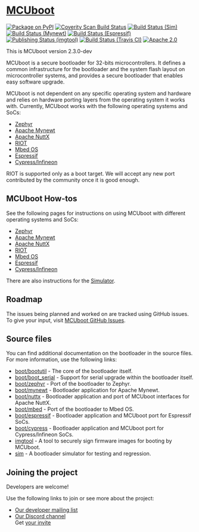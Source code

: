 # [MCUboot](http://mcuboot.com/)

[![Package on PyPI](https://img.shields.io/pypi/v/imgtool.svg)][pypi]
[![Coverity Scan Build Status](https://scan.coverity.com/projects/12307/badge.svg)][coverity]
[![Build Status (Sim)](https://github.com/mcu-tools/mcuboot/workflows/Sim/badge.svg)][sim]
[![Build Status (Mynewt)](https://github.com/mcu-tools/mcuboot/workflows/Mynewt/badge.svg)][mynewt]
[![Build Status (Espressif)](https://github.com/mcu-tools/mcuboot/workflows/Espressif/badge.svg)][espressif]
[![Publishing Status (imgtool)](https://github.com/mcu-tools/mcuboot/workflows/imgtool/badge.svg)][imgtool]
[![Build Status (Travis CI)](https://img.shields.io/travis/mcu-tools/mcuboot/main.svg?label=travis-ci)][travis]
[![Apache 2.0](https://img.shields.io/badge/License-Apache%202.0-blue.svg)][license]

[pypi]: https://pypi.org/project/imgtool/
[coverity]: https://scan.coverity.com/projects/mcuboot
[sim]: https://github.com/mcu-tools/mcuboot/actions?query=workflow:Sim
[mynewt]: https://github.com/mcu-tools/mcuboot/actions?query=workflow:Mynewt
[espressif]: https://github.com/mcu-tools/mcuboot/actions?query=workflow:Espressif
[imgtool]: https://github.com/mcu-tools/mcuboot/actions?query=workflow:imgtool
[travis]: https://travis-ci.org/mcu-tools/mcuboot
[license]: https://github.com/mcu-tools/mcuboot/blob/main/LICENSE

This is MCUboot version 2.3.0-dev

MCUboot is a secure bootloader for 32-bits microcontrollers. It defines a
common infrastructure for the bootloader and the system flash layout on
microcontroller systems, and provides a secure bootloader that enables easy
software upgrade.

MCUboot is not dependent on any specific operating system and hardware and
relies on hardware porting layers from the operating system it works with.
Currently, MCUboot works with the following operating systems and SoCs:
- [Zephyr](https://www.zephyrproject.org/)
- [Apache Mynewt](https://mynewt.apache.org/)
- [Apache NuttX](https://nuttx.apache.org/)
- [RIOT](https://www.riot-os.org/)
- [Mbed OS](https://os.mbed.com/)
- [Espressif](https://www.espressif.com/)
- [Cypress/Infineon](https://www.cypress.com/)

RIOT is supported only as a boot target. We will accept any new
port contributed by the community once it is good enough.

## MCUboot How-tos

See the following pages for instructions on using MCUboot with different
operating systems and SoCs:
- [Zephyr](docs/readme-zephyr.md)
- [Apache Mynewt](docs/readme-mynewt.md)
- [Apache NuttX](docs/readme-nuttx.md)
- [RIOT](docs/readme-riot.md)
- [Mbed OS](docs/readme-mbed.md)
- [Espressif](docs/readme-espressif.md)
- [Cypress/Infineon](boot/cypress/README.md)

There are also instructions for the [Simulator](sim/README.rst).

## Roadmap

The issues being planned and worked on are tracked using GitHub issues. To
give your input, visit [MCUboot GitHub
Issues](https://github.com/mcu-tools/mcuboot/issues).

## Source files

You can find additional documentation on the bootloader in the source files.
For more information, use the following links:
- [boot/bootutil](https://github.com/mcu-tools/mcuboot/tree/main/boot/bootutil) - The core of the bootloader itself.
- [boot/boot\_serial](https://github.com/mcu-tools/mcuboot/tree/main/boot/boot_serial) - Support for serial upgrade within the bootloader itself.
- [boot/zephyr](https://github.com/mcu-tools/mcuboot/tree/main/boot/zephyr) - Port of the bootloader to Zephyr.
- [boot/mynewt](https://github.com/mcu-tools/mcuboot/tree/main/boot/mynewt) - Bootloader application for Apache Mynewt.
- [boot/nuttx](https://github.com/mcu-tools/mcuboot/tree/main/boot/nuttx) - Bootloader application and port of MCUboot interfaces for Apache NuttX.
- [boot/mbed](https://github.com/mcu-tools/mcuboot/tree/main/boot/mbed) - Port of the bootloader to Mbed OS.
- [boot/espressif](https://github.com/mcu-tools/mcuboot/tree/main/boot/espressif) - Bootloader application and MCUboot port for Espressif SoCs.
- [boot/cypress](https://github.com/mcu-tools/mcuboot/tree/main/boot/cypress) - Bootloader application and MCUboot port for Cypress/Infineon SoCs.
- [imgtool](https://github.com/mcu-tools/mcuboot/tree/main/scripts/imgtool.py) - A tool to securely sign firmware images for booting by MCUboot.
- [sim](https://github.com/mcu-tools/mcuboot/tree/main/sim) - A bootloader simulator for testing and regression.

## Joining the project

Developers are welcome!

Use the following links to join or see more about the project:

* [Our developer mailing list](https://groups.io/g/MCUBoot)
* [Our Discord channel](https://discord.com/channels/1106321706588577904/1106322802308550716) <br />
  Get [your invite](https://discord.com/invite/5PpXhvda5p)
